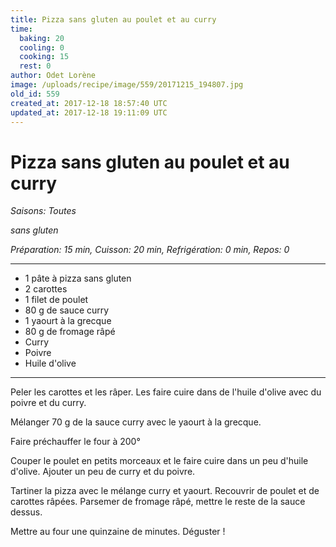 ```yaml
---
title: Pizza sans gluten au poulet et au curry
time:
  baking: 20
  cooling: 0
  cooking: 15
  rest: 0
author: Odet Lorène
image: /uploads/recipe/image/559/20171215_194807.jpg
old_id: 559
created_at: 2017-12-18 18:57:40 UTC
updated_at: 2017-12-18 19:11:09 UTC
---
```


# Pizza sans gluten au poulet et au curry

_Saisons: Toutes_

_sans gluten_

_Préparation: 15 min, Cuisson: 20 min, Refrigération: 0 min, Repos: 0_

---

- 1 pâte à pizza sans gluten
- 2 carottes
- 1 filet de poulet
- 80 g de sauce curry
- 1 yaourt à la grecque
- 80 g de fromage râpé
- Curry
- Poivre
- Huile d'olive

---

Peler les carottes et les râper. Les faire cuire dans de l'huile d'olive avec du poivre et du curry.

Mélanger 70 g de la sauce curry avec le yaourt à la grecque.

Faire préchauffer le four à 200°

Couper le poulet en petits morceaux et le faire cuire dans un peu d'huile d'olive. Ajouter un peu de curry et du poivre.

Tartiner la pizza avec le mélange curry et yaourt. Recouvrir de poulet et de carottes râpées. Parsemer de fromage râpé, mettre le reste de la sauce dessus.

Mettre au four une quinzaine de minutes. Déguster !
